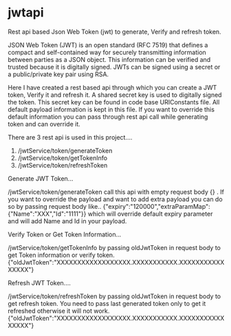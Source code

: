 # jwtapi
Rest api based Json Web Token (jwt) to generate, Verify and refresh token.

JSON Web Token (JWT) is an open standard (RFC 7519) that defines a compact and self-contained way for securely transmitting information between parties as a JSON object. This information can be verified and trusted because it is digitally signed. JWTs can be signed using a secret  or a public/private key pair using RSA.

Here I have created a rest based api through which you can create a JWT token, Verify it and refresh it. A shared secret key is used to digitally signed the token. This secret key can be found in code base URIConstants file. All default payload information is kept in this file. If you want to override this default information you can pass through rest api call while generating token and can override it.

There are 3 rest api is used in this project....

  1. /jwtService/token/generateToken
  2. /jwtService/token/getTokenInfo
  3. /jwtService/token/refreshToken
  
  
Generate JWT Token...

  /jwtService/token/generateToken  call this api with empty request body {} . If you want to override the payload and want to add extra     payload you can do so by passing request body like.. {"expiry":"120000","extraParamMap":{"Name":"XXX","Id":"1111"}} which will override   default expiry parameter and will add Name and Id in your payload.


Verify Token or Get Token Information...

  /jwtService/token/getTokenInfo  by passing oldJwtToken in request body to get Token information or verify token.{"oldJwtToken":"XXXXXXXXXXXXXXXXXX.XXXXXXXXXXX.XXXXXXXXXXXXXXXX"}


Refresh JWT Token....

  /jwtService/token/refreshToken by passing oldJwtToken in request body to get refresh token. You need to pass last generated token only      to get it refreshed otherwise it will not work.
  {"oldJwtToken":"XXXXXXXXXXXXXXXXXX.XXXXXXXXXXX.XXXXXXXXXXXXXXXX"}
